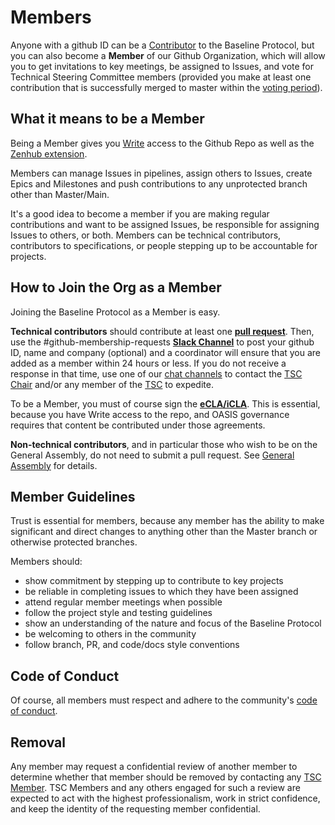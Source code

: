 # Members

Anyone with a github ID can be a [Contributor](contributors.md) to the Baseline Protocol, but you can also become a **Member** of our Github Organization, which will allow you to get invitations to key meetings, be assigned to Issues, and vote for Technical Steering Committee members (provided you make at least one contribution that is successfully merged to master within the [voting period](../../governance/governance.md#steady-state-periods)).

## What it means to be a Member <a href="#what-it-means-to-be-a-member" id="what-it-means-to-be-a-member"></a>

Being a Member gives you [Write](https://help.github.com/en/github/setting-up-and-managing-organizations-and-teams/repository-permission-levels-for-an-organization) access to the Github Repo as well as the [Zenhub extension](https://help.zenhub.com/support/solutions/articles/43000037261-github-permissions-and-access-in-zenhub).

Members can manage Issues in pipelines, assign others to Issues, create Epics and Milestones and push contributions to any unprotected branch other than Master/Main.

It's a good idea to become a member if you are making regular contributions and want to be assigned Issues, be responsible for assigning Issues to others, or both. Members can be technical contributors, contributors to specifications, or people stepping up to be accountable for projects.

## How to Join the Org as a Member <a href="#how-to-join-the-org-as-a-member" id="how-to-join-the-org-as-a-member"></a>

Joining the Baseline Protocol as a Member is easy.

**Technical contributors** should contribute at least one [**pull request**](contributors.md#submitting-a-pull-request). Then, use the #github-membership-requests [**Slack Channel**](https://ethereum-baseline.slack.com/archives/C011XCW8T3Q) to post your github ID, name and company (optional) and a coordinator will ensure that you are added as a member within 24 hours or less. If you do not receive a response in that time, use one of our [chat channels](./#slack-discourse-telegram) to contact the [TSC Chair](../community-leaders/#your-provisional-chair) and/or any member of the [TSC](../community-leaders/#your-technical-steering-committee) to expedite.

To be a Member, you must of course sign the [**eCLA/iCLA**](contributors.md#ecla-and-icla). This is essential, because you have Write access to the repo, and OASIS governance requires that content be contributed under those agreements.

**Non-technical contributors**, and in particular those who wish to be on the General Assembly, do not need to submit a pull request. See [General Assembly](broken-reference) for details.

## Member Guidelines <a href="#member-guidelines" id="member-guidelines"></a>

Trust is essential for members, because any member has the ability to make significant and direct changes to anything other than the Master branch or otherwise protected branches.

Members should:

* show commitment by stepping up to contribute to key projects
* be reliable in completing issues to which they have been assigned
* attend regular member meetings when possible
* follow the project style and testing guidelines
* show an understanding of the nature and focus of the Baseline Protocol
* be welcoming to others in the community
* follow branch, PR, and code/docs style conventions

## Code of Conduct <a href="#code-of-conduct" id="code-of-conduct"></a>

Of course, all members must respect and adhere to the community's [code of conduct](https://github.com/ethereum-oasis/baseline/blob/master/CODE\_OF\_CONDUCT.md).

## Removal <a href="#removal" id="removal"></a>

Any member may request a confidential review of another member to determine whether that member should be removed by contacting any [TSC Member](../community-leaders/#your-technical-steering-committee). TSC Members and any others engaged for such a review are expected to act with the highest professionalism, work in strict confidence, and keep the identity of the requesting member confidential.

## &#x20;<a href="#beyond-general-membership" id="beyond-general-membership"></a>
